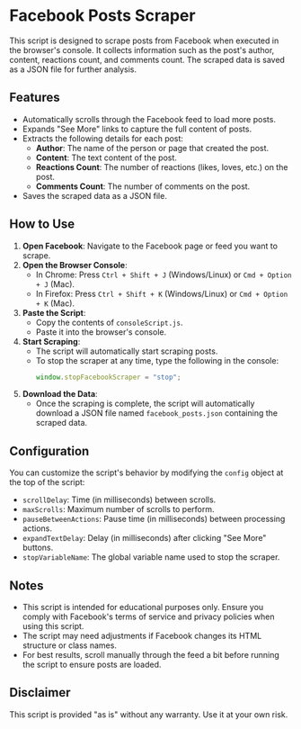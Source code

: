 # Facebook Posts Scraper

This script is designed to scrape posts from Facebook when executed in the browser's console. It collects information such as the post's author, content, reactions count, and comments count. The scraped data is saved as a JSON file for further analysis.

## Features

- Automatically scrolls through the Facebook feed to load more posts.
- Expands "See More" links to capture the full content of posts.
- Extracts the following details for each post:
  - **Author**: The name of the person or page that created the post.
  - **Content**: The text content of the post.
  - **Reactions Count**: The number of reactions (likes, loves, etc.) on the post.
  - **Comments Count**: The number of comments on the post.
- Saves the scraped data as a JSON file.

## How to Use

1. **Open Facebook**: Navigate to the Facebook page or feed you want to scrape.
2. **Open the Browser Console**:
   - In Chrome: Press `Ctrl + Shift + J` (Windows/Linux) or `Cmd + Option + J` (Mac).
   - In Firefox: Press `Ctrl + Shift + K` (Windows/Linux) or `Cmd + Option + K` (Mac).
3. **Paste the Script**:
   - Copy the contents of `consoleScript.js`.
   - Paste it into the browser's console.
4. **Start Scraping**:
   - The script will automatically start scraping posts.
   - To stop the scraper at any time, type the following in the console:
     ```javascript
     window.stopFacebookScraper = "stop";
     ```
5. **Download the Data**:
   - Once the scraping is complete, the script will automatically download a JSON file named `facebook_posts.json` containing the scraped data.

## Configuration

You can customize the script's behavior by modifying the `config` object at the top of the script:

- `scrollDelay`: Time (in milliseconds) between scrolls.
- `maxScrolls`: Maximum number of scrolls to perform.
- `pauseBetweenActions`: Pause time (in milliseconds) between processing actions.
- `expandTextDelay`: Delay (in milliseconds) after clicking "See More" buttons.
- `stopVariableName`: The global variable name used to stop the scraper.

## Notes

- This script is intended for educational purposes only. Ensure you comply with Facebook's terms of service and privacy policies when using this script.
- The script may need adjustments if Facebook changes its HTML structure or class names.
- For best results, scroll manually through the feed a bit before running the script to ensure posts are loaded.

## Disclaimer

This script is provided "as is" without any warranty. Use it at your own risk.
